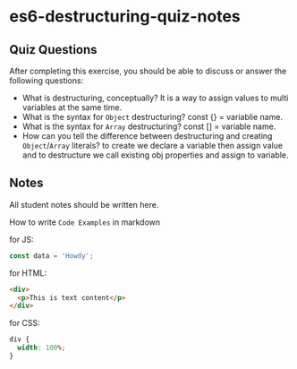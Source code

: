# es6-destructuring-quiz-notes

## Quiz Questions

After completing this exercise, you should be able to discuss or answer the following questions:

- What is destructuring, conceptually?
  It is a way to assign values to multi variables at the same time.
- What is the syntax for `Object` destructuring?
  const {} = variablie name.
- What is the syntax for `Array` destructuring?
  const [] = variable name.
- How can you tell the difference between destructuring and creating `Object`/`Array` literals?
  to create we declare a variable then assign value and to destructure we call existing obj properties and assign to variable.

## Notes

All student notes should be written here.

How to write `Code Examples` in markdown

for JS:

```javascript
const data = 'Howdy';
```

for HTML:

```html
<div>
  <p>This is text content</p>
</div>
```

for CSS:

```css
div {
  width: 100%;
}
```
